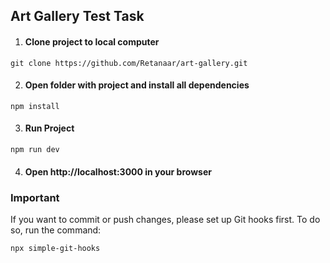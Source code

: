 ## Art Gallery Test Task

1. #### Clone project to local computer

```
git clone https://github.com/Retanaar/art-gallery.git
```

2. #### Open folder with project and install all dependencies

```
npm install
```

3. #### Run Project

```
npm run dev
```

4. #### Open http://localhost:3000 in your browser

### Important

If you want to commit or push changes, please set up Git hooks first. To do so, run the command:

```
npx simple-git-hooks
```
